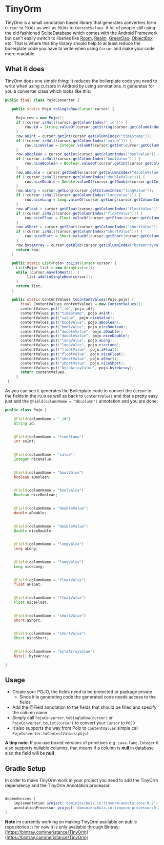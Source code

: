 # TinyOrm
TinyOrm is a small annotation based library that generates converters form ```Cursor``` to ```POJOs``` as well as ```POJOs``` to ```ContentValues```.
A lot of people still using the old fashioned SqliteDatabase which comes with the Android Framework but can't easily switch to libaries like 
[Room](https://developer.android.com/topic/libraries/architecture/room.html), [Realm](https://realm.io/), [GreenDao](http://greenrobot.org/greendao/), [ObjectBox](http://objectbox.io/) etc.
That is where this tiny library should help to at least reduce the boilerplate code you have to write when using ```Cursor``` and make your code more readable.

## What it does

TinyOrm does one simple thing: It reduces the boilerplate code you need to write when using cursors in Android by using annotations.
It generates for you a converter class which looks like this:

```java
public final class PojoConverter {

   public static Pojo toSingleRow(Cursor cursor) {
   
     Pojo row = new Pojo();
     if (!cursor.isNull(cursor.getColumnIndex("_id"))) {
         row.id = String.valueOf(cursor.getString(cursor.getColumnIndex("_id")));
     }
     row.anInt = cursor.getInt(cursor.getColumnIndex("timeStamp"));
     if (!cursor.isNull(cursor.getColumnIndex("value"))) {
         row.niceValue = Integer.valueOf(cursor.getInt(cursor.getColumnIndex("value")));
     }
     row.aBoolean = cursor.getInt(cursor.getColumnIndex("boolValue")) == 1;
     if (!cursor.isNull(cursor.getColumnIndex("boolValue"))) {
         row.niceBoolean = Boolean.valueOf(cursor.getInt(cursor.getColumnIndex("boolValue")) == 1);
     }
     row.aDouble = cursor.getDouble(cursor.getColumnIndex("doubleValue"));
     if (!cursor.isNull(cursor.getColumnIndex("doubleValue"))) {
         row.niceDouble = Double.valueOf(cursor.getDouble(cursor.getColumnIndex("doubleValue")));
     }
     row.aLong = cursor.getLong(cursor.getColumnIndex("longValue"));
     if (!cursor.isNull(cursor.getColumnIndex("longValue"))) {
         row.niceLong = Long.valueOf(cursor.getLong(cursor.getColumnIndex("longValue")));
     }
     row.aFloat = cursor.getFloat(cursor.getColumnIndex("floatValue"));
     if (!cursor.isNull(cursor.getColumnIndex("floatValue"))) {
         row.niceFloat = Float.valueOf(cursor.getFloat(cursor.getColumnIndex("floatValue")));
     }
     row.aShort = cursor.getShort(cursor.getColumnIndex("shortValue"));
     if (!cursor.isNull(cursor.getColumnIndex("shortValue"))) {
         row.niceShort = Short.valueOf(cursor.getShort(cursor.getColumnIndex("shortValue")));
     }
     row.byteArray = cursor.getBlob(cursor.getColumnIndex("byteArrayValue"));
     return row;
   }
 
   public static List<Pojo> toList(Cursor cursor) {
     List<Pojo> list = new ArrayList<>();
     while (cursor.moveToNext()) {
          list.add(toSingleRow(cursor));
     }
     return list;
   }
   
   public static ContentValues toContentValues(Pojo pojo) {
       final ContentValues contentValues = new ContentValues();
       contentValues.put("_id", pojo.id);
       contentValues.put("timeStamp", pojo.anInt);
       contentValues.put("value", pojo.niceValue);
       contentValues.put("boolValue", pojo.aBoolean);
       contentValues.put("boolValue", pojo.niceBoolean);
       contentValues.put("doubleValue", pojo.aDouble);
       contentValues.put("doubleValue", pojo.niceDouble);
       contentValues.put("longValue", pojo.aLong);
       contentValues.put("longValue", pojo.niceLong);
       contentValues.put("floatValue", pojo.aFloat);
       contentValues.put("floatValue", pojo.niceFloat);
       contentValues.put("shortValue", pojo.aShort);
       contentValues.put("shortValue", pojo.niceShort);
       contentValues.put("byteArrayValue", pojo.byteArray);
       return contentValues;
     }
 }
 ```
 
 As you can see it generates the Boilerplate code to convert the ```Cursor``` to the fields in the ```POJO``` as well as back to ```ContentValues``` and that's pretty easy just add the ```@Field(columnName = "dbcolumn")``` annotation and you are done:
 
 ```java
 public class Pojo {
 
     @Field(columnName = "_id")
     String id;
     
 
     @Field(columnName = "timeStamp")
     int anInt;
     
 
     @Field(columnName = "value")
     Integer niceValue;
     
 
     @Field(columnName = "boolValue")
     boolean aBoolean;
     
 
     @Field(columnName = "boolValue")
     Boolean niceBoolean;
     
 
     @Field(columnName = "doubleValue")
     double aDouble;
     
 
     @Field(columnName = "doubleValue")
     Double niceDouble;
     
 
     @Field(columnName = "longValue")
     long aLong;
     
 
     @Field(columnName = "longValue")
     Long niceLong;
     
 
     @Field(columnName = "floatValue")
     float aFloat;
     
 
     @Field(columnName = "floatValue")
     Float niceFloat;
     
 
     @Field(columnName = "shortValue")
     short aShort;
     
 
     @Field(columnName = "shortValue")
     Short niceShort;
     

     @Field(columnName = "byteArrayValue")
     byte[] byteArray;
 
 }
 ```
 
 ## Usage
 
 * Create your POJO, the fields need to be protected or package private
    * Since it is generating code the generated code needs access to the fields
 * Add the @Field annotation to the fields that should be filled and specify the column name
 * Simply call ```PojoConverter.toSingleRow(cursor)``` or ```PojoConverter.toList(cursor)``` to convert your ```Cursor``` to ```POJO```
 * It also supports the way from Pojo to ```ContentValues``` simple call ```PojoConverter.toContentValues(pojo)```
 
 **A tiny note**: If you use boxed versions of primitives e.g. ```java.lang.Integer``` it also supports nullable columns, that means if a column is **null** in database also the field will be **null**

## Gradle Setup

In order to make TinyOrm work in your project you need to add the TinyOrm dependency and the TinyOrm Annotation processor

``` groovy

dependencies {
    implementation project('dominikschulz.io:tinyorm-annotations:0.2')
    annotationProcessor project('dominikschulz.io:tinyorm-processor:0.2')
}

```

**Note** im currently working on making TinyOrm available on public repositories :) for now it is only available through Bintray: [https://bintray.com/neristance/TinyOrm](https://bintray.com/neristance/TinyOrm) 
